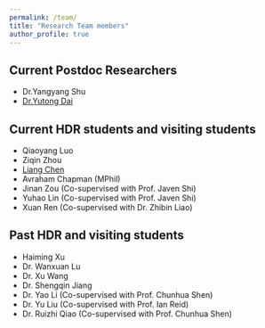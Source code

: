 ```yaml
---
permalink: /team/
title: "Research Team members"
author_profile: true
---
```


## Current Postdoc Researchers
- Dr.Yangyang Shu
- [Dr.Yutong Dai](https://dongdong93.github.io/)


## Current HDR students and visiting students
- Qiaoyang Luo
- Ziqin Zhou
- [Liang Chen](https://liangchen527.github.io/)
- Avraham Chapman (MPhil)
- Jinan Zou (Co-supervised with Prof. Javen Shi)
- Yuhao Lin (Co-supervised with Prof. Javen Shi)
- Xuan Ren  (Co-supervised with Dr. Zhibin Liao)

## Past HDR and visiting students
- Haiming Xu
- Dr. Wanxuan Lu
- Dr. Xu Wang
- Dr. Shengqin Jiang
- Dr. Yao Li (Co-supervised with Prof. Chunhua Shen)
- Dr. Yu Liu (Co-supervised with Prof. Ian Reid)
- Dr. Ruizhi Qiao (Co-supervised with Prof. Chunhua Shen)


